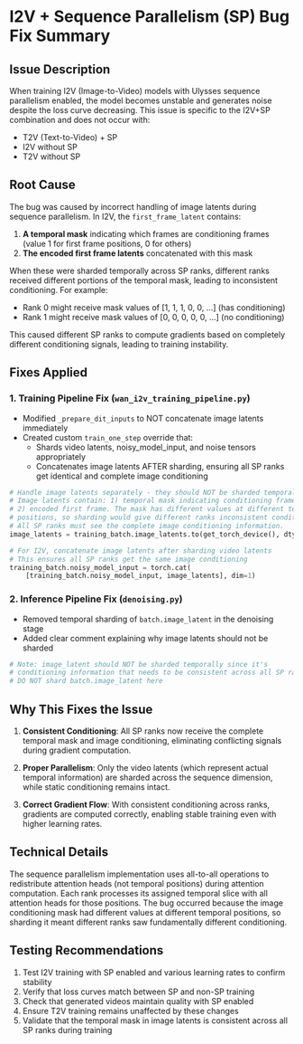 # I2V + Sequence Parallelism (SP) Bug Fix Summary

## Issue Description

When training I2V (Image-to-Video) models with Ulysses sequence parallelism enabled, the model becomes unstable and generates noise despite the loss curve decreasing. This issue is specific to the I2V+SP combination and does not occur with:
- T2V (Text-to-Video) + SP
- I2V without SP
- T2V without SP

## Root Cause

The bug was caused by incorrect handling of image latents during sequence parallelism. In I2V, the `first_frame_latent` contains:

1. **A temporal mask** indicating which frames are conditioning frames (value 1 for first frame positions, 0 for others)
2. **The encoded first frame latents** concatenated with this mask

When these were sharded temporally across SP ranks, different ranks received different portions of the temporal mask, leading to inconsistent conditioning. For example:
- Rank 0 might receive mask values of [1, 1, 1, 0, 0, ...] (has conditioning)
- Rank 1 might receive mask values of [0, 0, 0, 0, 0, ...] (no conditioning)

This caused different SP ranks to compute gradients based on completely different conditioning signals, leading to training instability.

## Fixes Applied

### 1. Training Pipeline Fix (`wan_i2v_training_pipeline.py`)

- Modified `_prepare_dit_inputs` to NOT concatenate image latents immediately
- Created custom `train_one_step` override that:
  - Shards video latents, noisy_model_input, and noise tensors appropriately
  - Concatenates image latents AFTER sharding, ensuring all SP ranks get identical and complete image conditioning

```python
# Handle image latents separately - they should NOT be sharded temporally
# Image latents contain: 1) temporal mask indicating conditioning frames
# 2) encoded first frame. The mask has different values at different temporal
# positions, so sharding would give different ranks inconsistent conditioning.
# All SP ranks must see the complete image conditioning information.
image_latents = training_batch.image_latents.to(get_torch_device(), dtype=torch.bfloat16)

# For I2V, concatenate image latents after sharding video latents
# This ensures all SP ranks get the same image conditioning
training_batch.noisy_model_input = torch.cat(
    [training_batch.noisy_model_input, image_latents], dim=1)
```

### 2. Inference Pipeline Fix (`denoising.py`)

- Removed temporal sharding of `batch.image_latent` in the denoising stage
- Added clear comment explaining why image latents should not be sharded

```python
# Note: image_latent should NOT be sharded temporally since it's
# conditioning information that needs to be consistent across all SP ranks
# DO NOT shard batch.image_latent here
```

## Why This Fixes the Issue

1. **Consistent Conditioning**: All SP ranks now receive the complete temporal mask and image conditioning, eliminating conflicting signals during gradient computation.

2. **Proper Parallelism**: Only the video latents (which represent actual temporal information) are sharded across the sequence dimension, while static conditioning remains intact.

3. **Correct Gradient Flow**: With consistent conditioning across ranks, gradients are computed correctly, enabling stable training even with higher learning rates.

## Technical Details

The sequence parallelism implementation uses all-to-all operations to redistribute attention heads (not temporal positions) during attention computation. Each rank processes its assigned temporal slice with all attention heads for those positions. The bug occurred because the image conditioning mask had different values at different temporal positions, so sharding it meant different ranks saw fundamentally different conditioning.

## Testing Recommendations

1. Test I2V training with SP enabled and various learning rates to confirm stability
2. Verify that loss curves match between SP and non-SP training
3. Check that generated videos maintain quality with SP enabled
4. Ensure T2V training remains unaffected by these changes
5. Validate that the temporal mask in image latents is consistent across all SP ranks during training